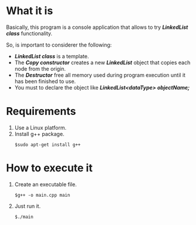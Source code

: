 # What it is
Basically, this program is a console application that allows to try ***LinkedList class*** functionality.

So, is important to considerer the following:
* ***LinkedList class*** is a template.
* The ***Copy constructor*** creates a new ***LinkedList*** object that copies each node from the origin.
* The ***Destructor*** free all memory used during program execution until it has been finished to use.
* You must to declare the object like ***LinkedList\<dataType> objectName;***

# Requirements
1. Use a Linux platform.
1. Install g++ package.
    ```
    $sudo apt-get install g++
    ```

# How to execute it
1. Create an executable file.
    ```
    $g++ -o main.cpp main
    ```
1. Just run it.
    ```
    $./main
    ```